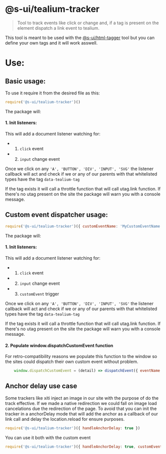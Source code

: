# @s-ui/tealium-tracker
> Tool to track events like click or change and, if a tag is present on the element dispatch a link event to tealium.

This tool is meant to be used with the [@s-ui/html-tagger](https://github.com/SUI-Components/sui/tree/master/packages/sui-html-tagger) tool but you can define your own tags and it will work asswell.

# Use:

## Basic usage: 

To use it require it from the desired file as this:
```javascript
require('@s-ui/tealium-tracker')()
```
The package will: 
#### 1. Init listeners:

This will add a document listener watching for:
- 1. `click` event
- 2. `input` change event

Once we click on any `'A', 'BUTTON', 'DIV', 'INPUT', 'SVG'` the listener callback will act and check if we or any of our parents with that whitelisted types have the tag `data-tealium-tag`

If the tag exists it will call a throttle function that will call utag.link function. If there's no utag present on the site the package will warn you with a console message.


## Custom event dispatcher usage: 


```javascript
require('@s-ui/tealium-tracker')({ customEventName: 'MyCustomEventName' })
```

The package will:

#### 1. Init listeners:

This will add a document listener watching for:
- 1. `click` event
- 2. `input` change event
- 3. `customEvent` trigger

Once we click on any `'A', 'BUTTON', 'DIV', 'INPUT', 'SVG'` the listener callback will act and check if we or any of our parents with that whitelisted types have the tag `data-tealium-tag`

If the tag exists it will call a throttle function that will call utag.link function. If there's no utag present on the site the package will warn you with a console message.

#### 2. Populate window.dispatchCustomEvent function

For retro-compatibility reasons we populate this function to the window so the sites could dispatch their own custom event without problem.

```javascript
    window.dispatchCustomEvent = (detail) => dispatchEvent({ eventName: this.customEventName, detail })
```

## Anchor delay use case

Some trackers like xiti inject an image in our site with the purpose of do the track effective. If we made a native redirection we could fall on image load cancelations due the redirection of the page. To avoid that you can init the tracker in a anchorDelay mode that will add the anchor as a callback of our link call and delay the location.reload for ensure purposes.



```javascript
require('@s-ui/tealium-tracker')({ handleAnchorDelay: true })
```

You can use it both with the custom event

```javascript
require('@s-ui/tealium-tracker')({ handleAnchorDelay: true, customEventName: 'MyCustomEventName' })
```
